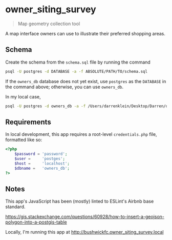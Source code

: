 # owner_siting_survey
> Map geometry collection tool

A map interface owners can use to illustrate their preferred shopping areas.

## Schema

Create the schema from the `schema.sql` file by running the command

```bash
psql -U postgres -d DATABASE -a -f ABSOLUTE/PATH/TO/schema.sql
```

If the `owners_db` database does not yet exist, use `postgres` as the `DATABASE` in the command above; otherwise, you can use `owners_db`.

In my local case,

```bash
psql -U postgres -d owners_db -a -f /Users/darrenklein/Desktop/Darren/development/bushwickfc/owner_siting_survey/schema.sql
```

## Requirements

In local development, this app requires a root-level `credentials.php` file, formatted like so:

```php
<?php
    $password = 'password';
    $user =     'postges';
    $host =     'localhost';
    $dbname =   'owners_db';
?>
```

## Notes

This app's JavaScript has been (mostly) linted to ESLint's Airbnb base standard.

https://gis.stackexchange.com/questions/60928/how-to-insert-a-geojson-polygon-into-a-postgis-table

Locally, I'm running this app at http://bushwickfc.owner_siting_survey.local
